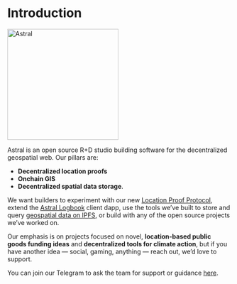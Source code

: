 # Introduction

<img src="/img/astral-logo.png" alt="Astral" width="250" />

Astral is an open source R+D studio building software for the decentralized geospatial web. Our pillars are:

- **Decentralized location proofs**
- **Onchain GIS**
- **Decentralized spatial data storage**.

We want builders to experiment with our new [Location Proof Protocol](./location-proof-protocol/introduction.md), extend the [Astral Logbook](./logbook/introduction.md) client dapp, use the tools we’ve built to store and query [geospatial data on IPFS](./decentralized-spatial-data/introduction.md), or build with any of the open source projects we’ve worked on.

Our emphasis is on projects focused on novel, **location-based public goods funding ideas** and **decentralized tools for climate action**,
but if you have another idea — social, gaming, anything — reach out, we’d love to support.

You can join our Telegram to ask the team for support or guidance [here](https://t.me/+UkTOSXnDcDM5ZTBk).
